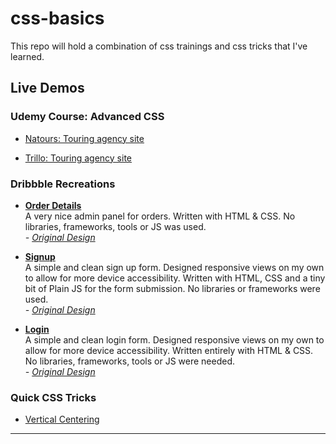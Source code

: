# css-basics
This repo will hold a combination of css trainings and css tricks that I've learned.

## Live Demos
### __Udemy Course: Advanced CSS__
- [Natours: Touring agency site](https://nilsonmolina.github.io/css-basics/advanced-css/01-natours/index.html)

- [Trillo: Touring agency site](https://nilsonmolina.github.io/css-basics/advanced-css/02-trillo/index.html)

### __Dribbble Recreations__
- **[Order Details](https://nilsonmolina.github.io/css-basics/dribbble-remakes/01-orders/index.html)**  
    A very nice admin panel for orders. Written with HTML & CSS.  No libraries, frameworks, tools or JS was used.  
    *- [Original Design](https://dribbble.com/shots/3316866-Order-Details)*

- **[Signup](https://nilsonmolina.github.io/css-basics/dribbble-remakes/02-signup/index.html)**  
    A simple and clean sign up form. Designed responsive views on my own to allow for more device accessibility. Written with HTML, CSS and a tiny bit of Plain JS for the form submission.  No libraries or frameworks were used.  
    *- [Original Design](https://dribbble.com/shots/5311799-Pigeon-Create-an-Account)*

- **[Login](https://nilsonmolina.github.io/css-basics/dribbble-remakes/03-login/index.html)**  
    A simple and clean login form. Designed responsive views on my own to allow for more device accessibility. Written entirely with HTML & CSS.  No libraries, frameworks, tools or JS were needed.  
    *- [Original Design](https://dribbble.com/shots/2279953-Login)*

### __Quick CSS Tricks__
* [Vertical Centering](https://nilsonmolina.github.io/css-basics/css-tricks/vertical-center/index.html)
--- 